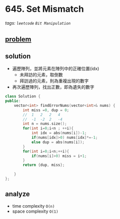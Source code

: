 # 645. Set Mismatch

###### tags: `leetcode` `Bit Manipulation`


## [problem](https://leetcode.com/problems/set-mismatch/)



## solution
- 遍歷陣列，並將元素在陣列中的正確位置(idx)
    - 未拜訪的元素，取倒數
    - 拜訪過的元素，則為重複出現的數字
- 再次遍歷陣列，找出正數，即為遺失的數字
```c++
class Solution {
public:
    vector<int> findErrorNums(vector<int>& nums) {
        int miss =0, dup = 0;
        //  1   2   2   4
        //  -1  -2  2   -4
        int n = nums.size();
        for(int i=0;i<n ; ++i){
            int idx = abs(nums[i])-1;
            if(nums[idx]>0) nums[idx]*=-1;
            else dup = abs(nums[i]);
        }
        for(int i=0;i<n;++i){
            if(nums[i]>0) miss = i+1;
        }
        return {dup, miss};
        
    }
};
```
## analyze
- time complexity `O(n)` 
- space complexity `O(1)`
